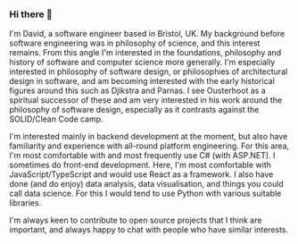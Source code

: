 ### Hi there 👋


I'm David, a software engineer based in Bristol, UK. My background before software engineering was in philosophy of science, and this interest remains. From this angle I'm interested in the foundations, philosophy and history of software and computer science more generally. I'm especially interested in philosophy of software design, or philosophies of architectural design in software, and am becoming interested with the early historical figures around this such as Djikstra and Parnas. I see Ousterhoot as a spiritual successor of these and am very interested in his work around the philosophy of software design, especially as it contrasts against the SOLID/Clean Code camp.

I'm interested mainly in backend development at the moment, but also have familiarity and experience with all-round platform engineering. For this area, I'm most comfortable with and most frequently use C# (with ASP.NET).
I sometimes do front-end development. Here, I'm most comfortable with JavaScript/TypeScript and would use React as a framework. 
I also have done (and do enjoy) data analysis, data visualisation, and things you could call data science. For this I would tend to use Python with various suitable libraries.

I'm always keen to contribute to open source projects that I think are important, and always happy to chat with people who have similar interests. 
